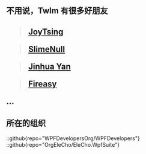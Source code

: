 ## 不用说，Twlm 有很多好朋友

<h2>

> [JoyTsing](https://joytsing.cn/)  

> [SlimeNull](https://slimenull.com/)

> [Jinhua Yan](https://github.com/yanjinhuagood)

> [Fireasy](https://github.com/faib920)

...
</h2>

## 所在的组织

::github{repo="WPFDevelopersOrg/WPFDevelopers"}
::github{repo="OrgEleCho/EleCho.WpfSuite"}